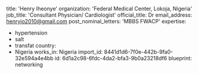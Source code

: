 title: 'Henry Iheonye'
organization: 'Federal Medical Center, Lokoja, Nigeria'
job_title: 'Consultant Physician/ Cardiologist'
official_title: Dr
email_address: henryio2010@gmail.com
post_nominal_letters: 'MBBS FWACP'
expertise:
  - hypertension
  - salt
  - transfat
country:
  - Nigeria
works_in: Nigeria
import_id: 8441d1d6-7f0e-442b-9fa0-32e594a4e4bb
id: 6d1a2c98-6fdc-4da2-bfa3-9b0a23218df6
blueprint: networking
